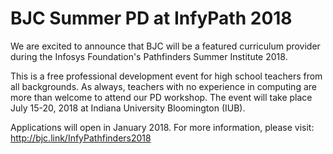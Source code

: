 # BJC Summer PD at InfyPath 2018 #

We are excited to announce that BJC will be a featured curriculum provider during the Infosys Foundation's Pathfinders Summer Institute 2018.

This is a free professional development event for high school teachers from all backgrounds. As always, teachers with no experience in computing are more than welcome to attend our PD workshop. The event will take place July 15-20, 2018 at Indiana University Bloomington (IUB).

Applications will open in January 2018. For more information, please visit: http://bjc.link/InfyPathfinders2018
